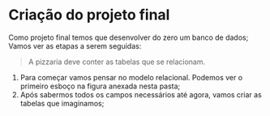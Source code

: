 # Criação do projeto final

Como projeto final temos que desenvolver do zero um banco de dados; Vamos ver as etapas a serem seguidas:

> A pizzaria deve conter as tabelas que se relacionam.
1. Para começar vamos pensar no modelo relacional. Podemos ver o primeiro esboço na figura anexada nesta pasta;
2. Após sabermos todos os campos necessários até agora, vamos criar as tabelas que imaginamos;
